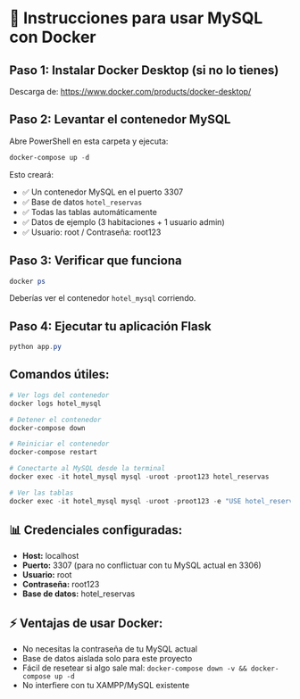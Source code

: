 # 🐳 Instrucciones para usar MySQL con Docker

## Paso 1: Instalar Docker Desktop (si no lo tienes)
Descarga de: https://www.docker.com/products/docker-desktop/

## Paso 2: Levantar el contenedor MySQL

Abre PowerShell en esta carpeta y ejecuta:

```powershell
docker-compose up -d
```

Esto creará:
- ✅ Un contenedor MySQL en el puerto 3307
- ✅ Base de datos `hotel_reservas` 
- ✅ Todas las tablas automáticamente
- ✅ Datos de ejemplo (3 habitaciones + 1 usuario admin)
- ✅ Usuario: root / Contraseña: root123

## Paso 3: Verificar que funciona

```powershell
docker ps
```

Deberías ver el contenedor `hotel_mysql` corriendo.

## Paso 4: Ejecutar tu aplicación Flask

```powershell
python app.py
```

## Comandos útiles:

```powershell
# Ver logs del contenedor
docker logs hotel_mysql

# Detener el contenedor
docker-compose down

# Reiniciar el contenedor
docker-compose restart

# Conectarte al MySQL desde la terminal
docker exec -it hotel_mysql mysql -uroot -proot123 hotel_reservas

# Ver las tablas
docker exec -it hotel_mysql mysql -uroot -proot123 -e "USE hotel_reservas; SHOW TABLES;"
```

## 📊 Credenciales configuradas:

- **Host:** localhost
- **Puerto:** 3307 (para no conflictuar con tu MySQL actual en 3306)
- **Usuario:** root
- **Contraseña:** root123
- **Base de datos:** hotel_reservas

## ⚡ Ventajas de usar Docker:

- No necesitas la contraseña de tu MySQL actual
- Base de datos aislada solo para este proyecto
- Fácil de resetear si algo sale mal: `docker-compose down -v && docker-compose up -d`
- No interfiere con tu XAMPP/MySQL existente
